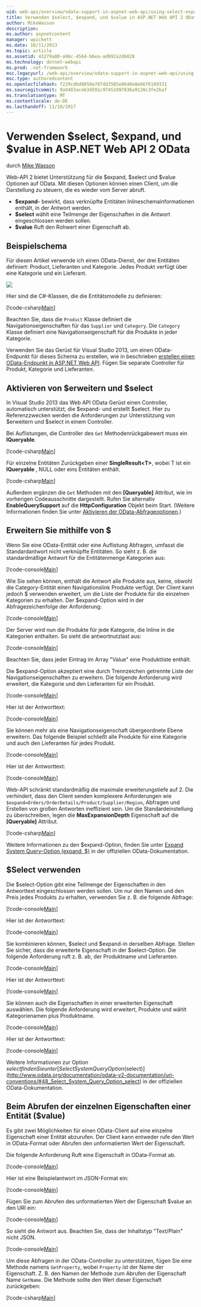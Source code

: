 ```yaml
---
uid: web-api/overview/odata-support-in-aspnet-web-api/using-select-expand-and-value
title: Verwenden $select, $expand, und $value in ASP.NET Web API 2 OData | Microsoft Docs
author: MikeWasson
description: 
ms.author: aspnetcontent
manager: wpickett
ms.date: 10/11/2013
ms.topic: article
ms.assetid: 43279a80-a96c-4564-b6ea-ad992a2d6828
ms.technology: dotnet-webapi
ms.prod: .net-framework
msc.legacyurl: /web-api/overview/odata-support-in-aspnet-web-api/using-select-expand-and-value
msc.type: authoredcontent
ms.openlocfilehash: f229cdbd8850a787dd3585e0640e8e66f6109331
ms.sourcegitcommit: 9a9483aceb34591c97451997036a9120c3fe2baf
ms.translationtype: MT
ms.contentlocale: de-DE
ms.lasthandoff: 11/10/2017
---
```

<a name="using-select-expand-and-value-in-aspnet-web-api-2-odata"></a>Verwenden $select, $expand, und $value in ASP.NET Web API 2 OData
====================
durch [Mike Wasson](https://github.com/MikeWasson)

Web-API 2 bietet Unterstützung für die $expand, $select und $value Optionen auf OData. Mit diesen Optionen können einen Client, um die Darstellung zu steuern, die es wieder vom Server abruft.

- **$expand-** bewirkt, dass verknüpfte Entitäten Inlineschemainformationen enthält, in der Antwort werden.
- **$select** wählt eine Teilmenge der Eigenschaften in die Antwort eingeschlossen werden sollen.
- **$value** Ruft den Rohwert einer Eigenschaft ab.

## <a name="example-schema"></a>Beispielschema

Für diesen Artikel verwende ich einen OData-Dienst, der drei Entitäten definiert: Product, Lieferanten und Kategorie. Jedes Produkt verfügt über eine Kategorie und ein Lieferant.

![](using-select-expand-and-value/_static/image1.png)

Hier sind die C#-Klassen, die die Entitätsmodelle zu definieren:

[!code-csharp[Main](using-select-expand-and-value/samples/sample1.cs)]

Beachten Sie, dass die `Product` Klasse definiert die Navigationseigenschaften für das `Supplier` und `Category`. Die `Category` Klasse definiert eine Navigationseigenschaft für die Produkte in jeder Kategorie.

Verwenden Sie das Gerüst für Visual Studio 2013, um einen OData-Endpunkt für dieses Schema zu erstellen, wie in beschrieben [erstellen einen OData-Endpunkt in ASP.NET Web API](odata-v3/creating-an-odata-endpoint.md). Fügen Sie separate Controller für Produkt, Kategorie und Lieferanten.

## <a name="enabling-expand-and-select"></a>Aktivieren von $erweitern und $select

In Visual Studio 2013 das Web API OData Gerüst einen Controller, automatisch unterstützt, die $expand- und erstellt $select. Hier zu Referenzzwecken werden die Anforderungen zur Unterstützung von $erweitern und $select in einem Controller.

Bei Auflistungen, die Controller des `Get` Methodenrückgabewert muss ein **IQueryable**.

[!code-csharp[Main](using-select-expand-and-value/samples/sample2.cs)]

Für einzelne Entitäten Zurückgeben einer **SingleResult&lt;T&gt;**, wobei T ist ein **IQueryable** , NULL oder eins Entitäten enthält.

[!code-csharp[Main](using-select-expand-and-value/samples/sample3.cs)]

Außerdem ergänzen die `Get` Methoden mit den **[Queryable]** Attribut, wie im vorherigen Codeausschnitte dargestellt. Rufen Sie alternativ **EnableQuerySupport** auf die **HttpConfiguration** Objekt beim Start. (Weitere Informationen finden Sie unter [Aktivieren der OData-Abfrageoptionen](supporting-odata-query-options.md#enable).)

## <a name="using-expand"></a>Erweitern Sie mithilfe von $

Wenn Sie eine OData-Entität oder eine Auflistung Abfragen, umfasst die Standardantwort nicht verknüpfte Entitäten. So sieht z. B. die standardmäßige Antwort für die Entitätenmenge Kategorien aus:

[!code-console[Main](using-select-expand-and-value/samples/sample4.cmd)]

Wie Sie sehen können, enthält die Antwort alle Produkte aus, keine, obwohl die Category-Entität einen Navigationslink Produkte verfügt. Der Client kann jedoch $ verwenden erweitert, um die Liste der Produkte für die einzelnen Kategorien zu erhalten. Der $expand-Option wird in der Abfragezeichenfolge der Anforderung:

[!code-console[Main](using-select-expand-and-value/samples/sample5.cmd)]

Der Server wird nun die Produkte für jede Kategorie, die Inline in die Kategorien enthalten. So sieht die antwortnutzlast aus:

[!code-console[Main](using-select-expand-and-value/samples/sample6.cmd)]

Beachten Sie, dass jeder Eintrag im Array "Value" eine Produktliste enthält.

Die $expand-Option akzeptiert eine durch Trennzeichen getrennte Liste der Navigationseigenschaften zu erweitern. Die folgende Anforderung wird erweitert, die Kategorie und den Lieferanten für ein Produkt.

[!code-console[Main](using-select-expand-and-value/samples/sample7.cmd)]

Hier ist der Antworttext:

[!code-console[Main](using-select-expand-and-value/samples/sample8.cmd)]

Sie können mehr als eine Navigationseigenschaft übergeordnete Ebene erweitern. Das folgende Beispiel schließt alle Produkte für eine Kategorie und auch den Lieferanten für jedes Produkt.

[!code-console[Main](using-select-expand-and-value/samples/sample9.cmd)]

Hier ist der Antworttext:

[!code-console[Main](using-select-expand-and-value/samples/sample10.cmd)]

Web-API schränkt standardmäßig die maximale erweiterungstiefe auf 2. Die verhindert, dass den Client senden komplexere Anforderungen wie `$expand=Orders/OrderDetails/Product/Supplier/Region`, Abfragen und Erstellen von großen Antworten ineffizient sein. Um die Standardeinstellung zu überschreiben, legen die **MaxExpansionDepth** Eigenschaft auf die **[Queryable]** Attribut.

[!code-csharp[Main](using-select-expand-and-value/samples/sample11.cs)]

Weitere Informationen zu den $expand-Option, finden Sie unter [Expand System Query-Option (expand, $)](http://www.odata.org/documentation/odata-v2-documentation/uri-conventions/#46_Expand_System_Query_Option_expand) in der offiziellen OData-Dokumentation.

## <a name="using-select"></a>$Select verwenden

Die $select-Option gibt eine Teilmenge der Eigenschaften in den Antworttext eingeschlossen werden sollen. Um nur den Namen und den Preis jedes Produkts zu erhalten, verwenden Sie z. B. die folgende Abfrage:

[!code-console[Main](using-select-expand-and-value/samples/sample12.cmd)]

Hier ist der Antworttext:

[!code-console[Main](using-select-expand-and-value/samples/sample13.cmd)]

Sie kombinieren können, $select und $expand-in derselben Abfrage. Stellen Sie sicher, dass die erweiterte Eigenschaft in der $select-Option. Die folgende Anforderung ruft z. B. ab, der Produktname und Lieferanten.

[!code-console[Main](using-select-expand-and-value/samples/sample14.cmd)]

Hier ist der Antworttext:

[!code-console[Main](using-select-expand-and-value/samples/sample15.cmd)]

Sie können auch die Eigenschaften in einer erweiterten Eigenschaft auswählen. Die folgende Anforderung wird erweitert, Produkte und wählt Kategorienamen plus Produktname.

[!code-console[Main](using-select-expand-and-value/samples/sample16.cmd)]

Hier ist der Antworttext:

[!code-console[Main](using-select-expand-and-value/samples/sample17.cmd)]

Weitere Informationen zur Option $select finden Sie unter [Select System Query Option ($select)](http://www.odata.org/documentation/odata-v2-documentation/uri-conventions/#48_Select_System_Query_Option_select) in der offiziellen OData-Dokumentation.

## <a name="getting-individual-properties-of-an-entity-value"></a>Beim Abrufen der einzelnen Eigenschaften einer Entität ($value)

Es gibt zwei Möglichkeiten für einen OData-Client auf eine einzelne Eigenschaft einer Entität abzurufen. Der Client kann entweder rufe den Wert in OData-Format oder Abrufen den unformatierten Wert der Eigenschaft.

Die folgende Anforderung Ruft eine Eigenschaft in OData-Format ab.

[!code-console[Main](using-select-expand-and-value/samples/sample18.cmd)]

Hier ist eine Beispielantwort im JSON-Format ein:

[!code-console[Main](using-select-expand-and-value/samples/sample19.cmd)]

Fügen Sie zum Abrufen des unformatierten Wert der Eigenschaft $value an den URI ein:

[!code-console[Main](using-select-expand-and-value/samples/sample20.cmd)]

So sieht die Antwort aus. Beachten Sie, dass der Inhaltstyp "Text/Plain" nicht JSON.

[!code-console[Main](using-select-expand-and-value/samples/sample21.cmd)]

Um diese Abfragen in der OData-Controller zu unterstützen, fügen Sie eine Methode namens `GetProperty`, wobei `Property` ist der Name der Eigenschaft. Z. B. den Namen der Methode zum Abrufen der Eigenschaft Name `GetName`. Die Methode sollte den Wert dieser Eigenschaft zurückgeben:

[!code-csharp[Main](using-select-expand-and-value/samples/sample22.cs)]
